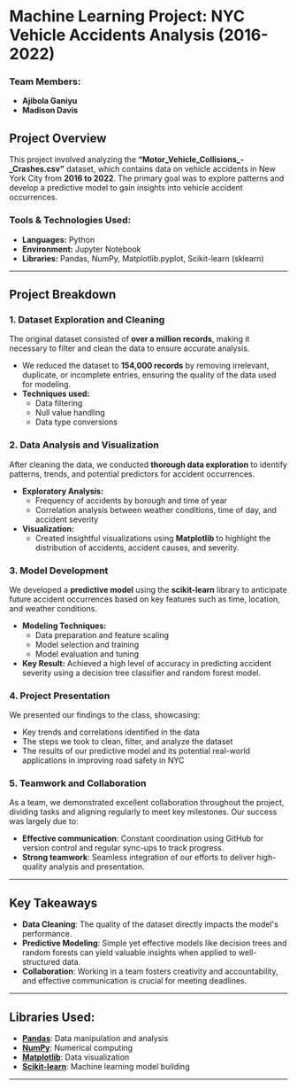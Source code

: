 # Machine Learning Project: NYC Vehicle Accidents Analysis (2016-2022)

### Team Members:
- **Ajibola Ganiyu**
- **Madison Davis**

## Project Overview

This project involved analyzing the **“Motor_Vehicle_Collisions_-_Crashes.csv”** dataset, which contains data on vehicle accidents in New York City from **2016 to 2022**. The primary goal was to explore patterns and develop a predictive model to gain insights into vehicle accident occurrences.

### Tools & Technologies Used:
- **Languages:** Python
- **Environment:** Jupyter Notebook
- **Libraries:** Pandas, NumPy, Matplotlib.pyplot, Scikit-learn (sklearn)

---

## Project Breakdown

### 1. Dataset Exploration and Cleaning
The original dataset consisted of **over a million records**, making it necessary to filter and clean the data to ensure accurate analysis. 
- We reduced the dataset to **154,000 records** by removing irrelevant, duplicate, or incomplete entries, ensuring the quality of the data used for modeling.
- **Techniques used:** 
  - Data filtering
  - Null value handling
  - Data type conversions

### 2. Data Analysis and Visualization
After cleaning the data, we conducted **thorough data exploration** to identify patterns, trends, and potential predictors for accident occurrences.
- **Exploratory Analysis:** 
  - Frequency of accidents by borough and time of year
  - Correlation analysis between weather conditions, time of day, and accident severity
- **Visualization:**
  - Created insightful visualizations using **Matplotlib** to highlight the distribution of accidents, accident causes, and severity.

### 3. Model Development
We developed a **predictive model** using the **scikit-learn** library to anticipate future accident occurrences based on key features such as time, location, and weather conditions. 
- **Modeling Techniques:**
  - Data preparation and feature scaling
  - Model selection and training
  - Model evaluation and tuning
- **Key Result:** Achieved a high level of accuracy in predicting accident severity using a decision tree classifier and random forest model.

### 4. Project Presentation
We presented our findings to the class, showcasing:
- Key trends and correlations identified in the data
- The steps we took to clean, filter, and analyze the dataset
- The results of our predictive model and its potential real-world applications in improving road safety in NYC

### 5. Teamwork and Collaboration
As a team, we demonstrated excellent collaboration throughout the project, dividing tasks and aligning regularly to meet key milestones. Our success was largely due to:
- **Effective communication**: Constant coordination using GitHub for version control and regular sync-ups to track progress.
- **Strong teamwork**: Seamless integration of our efforts to deliver high-quality analysis and presentation.

---

## Key Takeaways
- **Data Cleaning**: The quality of the dataset directly impacts the model's performance.
- **Predictive Modeling**: Simple yet effective models like decision trees and random forests can yield valuable insights when applied to well-structured data.
- **Collaboration**: Working in a team fosters creativity and accountability, and effective communication is crucial for meeting deadlines.

---

## Libraries Used:
- **[Pandas](https://pandas.pydata.org/)**: Data manipulation and analysis
- **[NumPy](https://numpy.org/)**: Numerical computing
- **[Matplotlib](https://matplotlib.org/)**: Data visualization
- **[Scikit-learn](https://scikit-learn.org/)**: Machine learning model building

---


